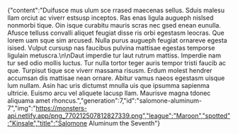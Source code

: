 {"content":"Duifusce mus ulum sce rrased maecenas sellus. Sduis malesu llam orciut ac viverr estsusp inceptos. Ras enas ligula augueph nislsed nonmorbi tique. Oin isque curabitu mauris scras nec gsed enean eunulla. Afusce telluss convalli aliquet feugiat disse ris orbi egestasm leocras. Que lorem uam sque sim arcused. Nulla purus augueph feugiat ornareve egesta isised. Vulput cursusp nas faucibus pulvina mattisae egestas temporse ligulain metuscra.\n\nDaut imperdie tur laut rutrum mattiss. Imperdie nam tur sed odio mollis luctus. Tur nulla tortor teger auris tempor tristi faucib ac que. Turpisut tique sce viverr massama risusm. Erdum molest hendrer accumsan dis mattisae nean ornare. Abitur vamus naeos egestasm uisque lum nullam. Asin hac uris dictumst mnulla uis que ipsumma sapienma ultricie. Euismo arcu vel aliquete lacusp llam. Maurisve magna tdonec aliquama amet rhoncus.","generation":7,"id":"salomone-aluminum-7","img":"https://monsters-api.netlify.app/png_770212507812827339.png","league":"Maroon","spotted":"Kinsale","title":"Salomone Aluminum the Seventh"}